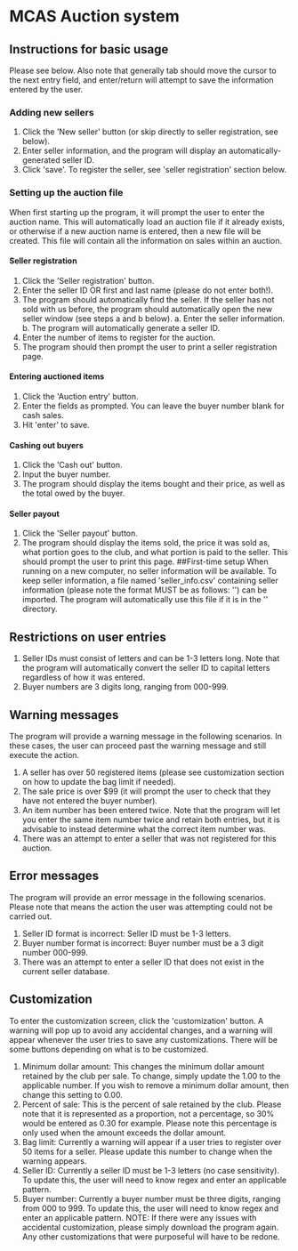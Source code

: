 # MCAS Auction system
## Instructions for basic usage
Please see below. Also note that generally tab should move the cursor to the next entry field, and enter/return will attempt to save the information entered by the user.
### Adding new sellers
1. Click the 'New seller' button (or skip directly to seller registration, see below).
2. Enter seller information, and the program will display an automatically-generated seller ID.
3. Click 'save'. To register the seller, see 'seller registration' section below.
### Setting up the auction file
When first starting up the program, it will prompt the user to enter the auction name. This will automatically load an auction file if it already exists, or otherwise if a new auction name is entered, then a new file will be created. This file will contain all the information on sales within an auction.
#### Seller registration
1. Click the 'Seller registration' button.
2. Enter the seller ID OR first and last name (please do not enter both!).
3. The program should automatically find the seller. If the seller has not sold with us before, the program should automatically open the new seller window (see steps a and b below).
  a. Enter the seller information.
  b. The program will automatically generate a seller ID.
4. Enter the number of items to register for the auction.
5. The program should then prompt the user to print a seller registration page.
#### Entering auctioned items
1. Click the 'Auction entry' button.
2. Enter the fields as prompted. You can leave the buyer number blank for cash sales.
3. Hit 'enter' to save.
#### Cashing out buyers
1. Click the 'Cash out' button.
2. Input the buyer number.
3. The program should display the items bought and their price, as well as the total owed by the buyer.
#### Seller payout
1. Click the 'Seller payout' button.
2. The program should display the items sold, the price it was sold as, what portion goes to the club, and what portion is paid to the seller. This should prompt the user to print this page.
##First-time setup
When running on a new computer, no seller information will be available. To keep seller information, a file named 'seller_info.csv' containing seller information (please note the format MUST be as follows: '') can be imported. The program will automatically use this file if it is in the '' directory.
## Restrictions on user entries
1. Seller IDs must consist of letters and can be 1-3 letters long. Note that the program will automatically convert the seller ID to capital letters regardless of how it was entered.
2. Buyer numbers are 3 digits long, ranging from 000-999.
## Warning messages
The program will provide a warning message in the following scenarios. In these cases, the user can proceed past the warning message and still execute the action.
1. A seller has over 50 registered items (please see customization section on how to update the bag limit if needed).
2. The sale price is over $99 (it will prompt the user to check that they have not entered the buyer number).
3. An item number has been entered twice. Note that the program will let you enter the same item number twice and retain both entries, but it is advisable to instead determine what the correct item number was.
4. There was an attempt to enter a seller that was not registered for this auction.
## Error messages
The program will provide an error message in the following scenarios. Please note that means the action the user was attempting could not be carried out.
1. Seller ID format is incorrect: Seller ID must be 1-3 letters.
2. Buyer number format is incorrect: Buyer number must be a 3 digit number 000-999.
3. There was an attempt to enter a seller ID that does not exist in the current seller database.
## Customization
To enter the customization screen, click the 'customization' button. A warning will pop up to avoid any accidental changes, and a warning will appear whenever the user tries to save any customizations. There will be some buttons depending on what is to be customized.
1. Minimum dollar amount: This changes the minimum dollar amount retained by the club per sale. To change, simply update the 1.00 to the applicable number. If you wish to remove a minimum dollar amount, then change this setting to 0.00.
2. Percent of sale: This is the percent of sale retained by the club. Please note that it is represented as a proportion, not a percentage, so 30% would be entered as 0.30 for example. Please note this percentage is only used when the amount exceeds the dollar amount.
3. Bag limit: Currently a warning will appear if a user tries to register over 50 items for a seller. Please update this number to change when the warning appears.
4. Seller ID: Currently a seller ID must be 1-3 letters (no case sensitivity). To update this, the user will need to know regex and enter an applicable pattern.
5. Buyer number: Currently a buyer number must be three digits, ranging from 000 to 999. To update this, the user will need to know regex and enter an applicable pattern.
NOTE: If there were any issues with accidental customization, please simply download the program again. Any other customizations that were purposeful will have to be redone.
